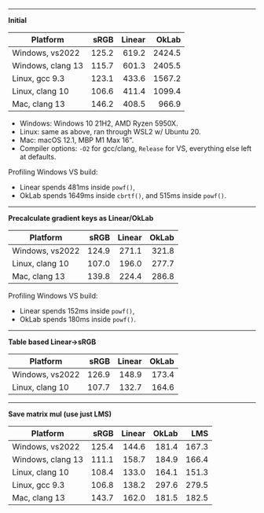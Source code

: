 ----
**Initial**

| Platform | sRGB | Linear | OkLab |
| --- | ---: | ---: | ---: |
| Windows, vs2022 | 125.2 | 619.2 | 2424.5 |
| Windows, clang 13 | 115.7 | 601.3 | 2405.5 |
| Linux, gcc 9.3 | 123.1 | 433.6 | 1567.2 |
| Linux, clang 10 | 106.6 | 411.4 | 1099.4 |
| Mac, clang 13 | 146.2 | 408.5 | 966.9 |

* Windows: Windows 10 21H2, AMD Ryzen 5950X.
* Linux: same as above, ran through WSL2 w/ Ubuntu 20.
* Mac: macOS 12.1, MBP M1 Max 16".
* Compiler options: `-O2` for gcc/clang, `Release` for VS, everything else left at defaults. 

Profiling Windows VS build:
* Linear spends 481ms inside `powf()`,
* OkLab spends 1649ms inside `cbrtf()`, and 515ms inside `powf()`.

----
**Precalculate gradient keys as Linear/OkLab**

| Platform | sRGB | Linear | OkLab |
| --- | ---: | ---: | ---: |
| Windows, vs2022 | 124.9 | 271.1 | 321.8 |
| Linux, clang 10 | 107.0 | 196.0 | 277.7 |
| Mac, clang 13 | 139.8 | 224.4 | 286.8 |

Profiling Windows VS build:
* Linear spends 152ms inside `powf()`,
* OkLab spends 180ms inside `powf()`.

----
**Table based Linear->sRGB**

| Platform | sRGB | Linear | OkLab |
| --- | ---: | ---: | ---: |
| Windows, vs2022 | 126.9 | 148.9 | 173.4 |
| Linux, clang 10 | 107.7 | 132.7 | 164.6 |

----
**Save matrix mul (use just LMS)**

| Platform | sRGB | Linear | OkLab | LMS |
| --- | ---: | ---: | ---: | ---: |
| Windows, vs2022 | 125.4 | 144.6 | 181.4 | 167.3 |
| Windows, clang 13 | 111.1 | 158.7 | 184.9 | 166.4 |
| Linux, clang 10 | 108.4 | 133.0 | 164.1 | 151.3 |
| Linux, gcc 9.3 | 106.8 | 138.2 | 297.6 | 279.5 |
| Mac, clang 13 | 143.7 | 162.0 | 181.5 | 182.5 |
